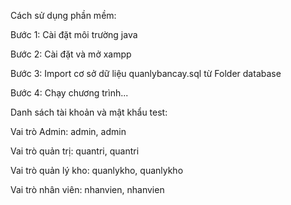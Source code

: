 Cách sử dụng phần mềm:

  Bước 1: Cài đặt môi trường java
  
  Bước 2: Cài đặt và mở xampp
  
  Bước 3: Import cơ sở dữ liệu quanlybancay.sql từ Folder database
  
  Bước 4: Chạy chương trình...

Danh sách tài khoản và mật khẩu test:

  Vai trò Admin: admin, admin
  
  Vai trò quản trị: quantri, quantri
  
  Vai trò quản lý kho: quanlykho, quanlykho
  
  Vai trò nhân viên: nhanvien, nhanvien

